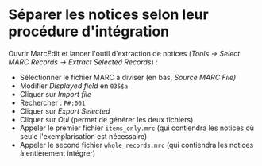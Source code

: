 # Séparer les notices selon leur procédure d'intégration

Ouvrir MarcEdit et lancer l'outil d'extraction de notices (_Tools → Select MARC Records → Extract Selected Records_) :

* Sélectionner le fichier MARC à diviser (en bas, _Source MARC File)_
* Modifier _Displayed field_ en `035$a`
* Cliquer sur _Import file_
* Rechercher : `F#:001`
* Cliquer sur _Export Selected_
* Cliquer sur _Oui_ (permet de générer les deux fichiers)
* Appeler le premier fichier `items_only.mrc` (qui contiendra les notices où seule l'exemplarisation est nécessaire)
* Appeler le second fichier `whole_records.mrc` (qui contiendra les notices à entièrement intégrer)
